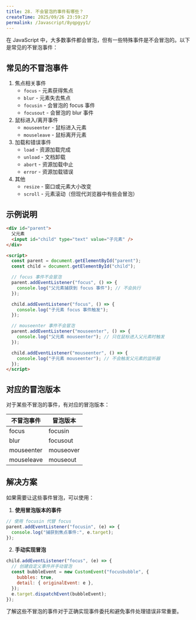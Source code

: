 ```yaml
---
title: 28. 不会冒泡的事件有哪些？
createTime: 2025/09/26 23:59:27
permalink: /Javascript/8yqpgyy1/
---
```


在 JavaScript 中，大多数事件都会冒泡，但有一些特殊事件是不会冒泡的。以下是常见的不冒泡事件：

## 常见的不冒泡事件

1. 焦点相关事件
   - `focus` - 元素获得焦点
   - `blur` - 元素失去焦点
   - `focusin` - 会冒泡的 focus 事件
   - `focusout` - 会冒泡的 blur 事件
2. 鼠标进入/离开事件
   - `mouseenter` - 鼠标进入元素
   - `mouseleave` - 鼠标离开元素
3. 加载和错误事件
   - `load` - 资源加载完成
   - `unload` - 文档卸载
   - `abort` - 资源加载中止
   - `error` - 资源加载错误
4. 其他
   - `resize` - 窗口或元素大小改变
   - `scroll` - 元素滚动（但现代浏览器中有些会冒泡）

## 示例说明

```html
<div id="parent">
  父元素
  <input id="child" type="text" value="子元素" />
</div>

<script>
  const parent = document.getElementById("parent");
  const child = document.getElementById("child");

  // focus 事件不会冒泡
  parent.addEventListener("focus", () => {
    console.log("父元素捕获到 focus 事件"); // 不会执行
  });

  child.addEventListener("focus", () => {
    console.log("子元素 focus 事件触发");
  });

  // mouseenter 事件不会冒泡
  parent.addEventListener("mouseenter", () => {
    console.log("父元素 mouseenter"); // 只在鼠标进入父元素时触发
  });

  child.addEventListener("mouseenter", () => {
    console.log("子元素 mouseenter"); // 不会触发父元素的监听器
  });
</script>
```

## 对应的冒泡版本

对于某些不冒泡的事件，有对应的冒泡版本：

| 不冒泡事件 | 冒泡版本  |
| ---------- | --------- |
| focus      | focusin   |
| blur       | focusout  |
| mouseenter | mouseover |
| mouseleave | mouseout  |

## 解决方案

如果需要让这些事件冒泡，可以使用：

1. **使用冒泡版本的事件**

```javascript
// 使用 focusin 代替 focus
parent.addEventListener("focusin", (e) => {
  console.log("捕获到焦点事件:", e.target);
});
```

2. **手动实现冒泡**

```javascript
child.addEventListener("focus", (e) => {
  // 创建自定义事件并手动冒泡
  const bubbleEvent = new CustomEvent("focusbubble", {
    bubbles: true,
    detail: { originalEvent: e },
  });
  e.target.dispatchEvent(bubbleEvent);
});
```

了解这些不冒泡的事件对于正确实现事件委托和避免事件处理错误非常重要。
